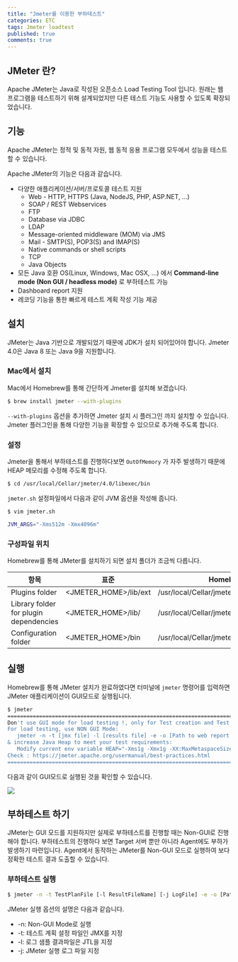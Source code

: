 ```yaml
---
title: "Jmeter를 이용한 부하테스트"
categories: ETC
tags: Jmeter loadtest
published: true
comments: true
---
```




## JMeter 란?

Apache JMeter는 Java로 작성된 오픈소스 Load Testing Tool 입니다. 원래는 웹 프로그램을 테스트하기 위해 설계되었지만 다른 테스트 기능도 사용할 수 있도록 확장되었습니다.



## 기능

Apache JMeter는 정적 및 동적 자원, 웹 동적 응용 프로그램 모두에서 성능을 테스트할 수 있습니다.

Apache JMeter의 기능은 다음과 같습니다.

- 다양한 애플리케이션/서버/프로토콜 테스트 지원
  - Web - HTTP, HTTPS (Java, NodeJS, PHP, ASP.NET, …)
  - SOAP / REST Webservices
  - FTP
  - Database via JDBC
  - LDAP
  - Message-oriented middleware (MOM) via JMS
  - Mail - SMTP(S), POP3(S) and IMAP(S)
  - Native commands or shell scripts
  - TCP
  - Java Objects
- 모든 Java 호환 OS(Linux, Windows, Mac OSX, …) 에서 **Command-line mode (Non GUI / headless mode)** 로 부하테스트 가능
- Dashboard report 지원
- 레코딩 기능을 통한 빠르게 테스트 계획 작성 기능 제공



## 설치

JMeter는 Java 기반으로 개발되었기 때문에 JDK가 설치 되어있어야 합니다. Jmeter 4.0은 Java 8 또는 Java 9을 지원합니다.



### Mac에서 설치

Mac에서 Homebrew를 통해 간단하게 Jmeter를 설치해 보겠습니다.

```bash
$ brew install jmeter --with-plugins
```

`--with-plugins` 옵션을 추가하면 Jmeter 설치 시 플러그인 까지 설치할 수 있습니다. Jmeter 플러그인을 통해 다양한 기능을 확장할 수 있으므로 추가해 주도록 합니다.



### 설정

Jmeter을 통해서 부하테스트를 진행하다보면 `OutOfMemory` 가 자주 발생하기 때문에 HEAP 메모리를 수정해 주도록 합니다.

```bash
$ cd /usr/local/Cellar/jmeter/4.0/libexec/bin
```



`jmeter.sh` 설정파일에서 다음과 같이 JVM 옵션을 작성해 줍니다.

```bash
$ vim jmeter.sh

JVM_ARGS="-Xms512m -Xmx4096m"
```



### 구성파일 위치

Homebrew를 통해 JMeter를 설치하기 되면 설치 폴더가 조금씩 다릅니다.

| 항목                                   | 표준                  | Homebrew                                     |
| -------------------------------------- | --------------------- | -------------------------------------------- |
| Plugins folder                         | <JMETER_HOME>/lib/ext | /usr/local/Cellar/jmeter/4.0/libexec/lib/ext |
| Library folder for plugin dependencies | <JMETER_HOME>/lib/    | /usr/local/Cellar/jmeter/4.0/libexec/lib/    |
| Configuration folder                   | <JMETER_HOME>/bin     | /usr/local/Cellar/jmeter/4.0/libexec/bin/    |



## 실행

Homebrew를 통해 JMeter 설치가 완료하였다면 터미널에 `jmeter` 명령어를 입력하면 JMeter 애플리케이션이 GUI모드로 실행됩니다.

```bash
$ jmeter
================================================================================
Don't use GUI mode for load testing !, only for Test creation and Test debugging.
For load testing, use NON GUI Mode:
   jmeter -n -t [jmx file] -l [results file] -e -o [Path to web report folder]
& increase Java Heap to meet your test requirements:
   Modify current env variable HEAP="-Xms1g -Xmx1g -XX:MaxMetaspaceSize=256m" in the jmeter batch file
Check : https://jmeter.apache.org/usermanual/best-practices.html
================================================================================

```



다음과 같이 GUI모드로 실행된 것을 확인할 수 있습니다.

![](/Users/mrblue-one0/Dev/01.Project/02.GitPage/wonyoungpark.github.io/images/2018/0611_01_01.png)



## 부하테스트 하기

JMeter는 GUI 모드를 지원하지만 실제로 부하테스트를 진행할 때는 Non-GUI로 진행해야 합니다. 부하테스트의 진행하다 보면 Target 서버 뿐만 아니라 Agent에도 부하가 발생하기 마련입니다. Agent에서 동작하는 JMeter를 Non-GUI 모드로 실행하여 보다 정확한 테스트 결과 도출할 수 있습니다.



### 부하테스트 실행

```bash
$ jmeter -n -t TestPlanFile [-l ResultFileName] [-j LogFile] -e -o [Path to output folder]
```

JMeter 실행 옵션의 설명은 다음과 같습니다.

- -n: Non-GUI Mode로 실행
- -t: 테스트 계획 설정 파일인 JMX를 지정
- -l: 로그 샘플 결과파일은 JTL을 지정
- -j: JMeter 실행 로그 파일 지정
